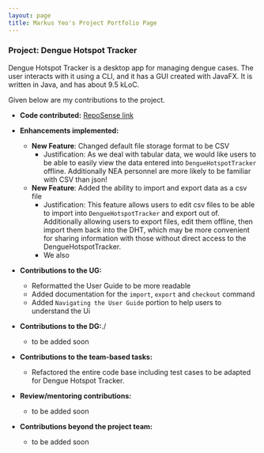 ```yaml
---
layout: page
title: Markus Yeo's Project Portfolio Page
---
```


### Project: Dengue Hotspot Tracker

Dengue Hotspot Tracker is a desktop app for managing dengue cases. The user interacts with it using a CLI, and it has a GUI created with JavaFX. It is written in Java, and has about 9.5 kLoC.

Given below are my contributions to the project.

* **Code contributed:** [RepoSense link](https://nus-cs2103-ay2223s2.github.io/tp-dashboard/?search=markusyeo)


* **Enhancements implemented:**
  * **New Feature**: Changed default file storage format to be CSV
    * Justification: As we deal with tabular data, we would like users to be able to easily view the data entered into `DengueHotspotTracker` offline. Additionally NEA personnel are more likely to be familiar with CSV than json!
  * **New Feature**: Added the ability to import and export data as a csv file
    * Justification: This feature allows users to edit csv files to be able to import into `DengueHotspotTracker` and export out of. Additionally allowing users to export files, edit them offline, then import them back into the DHT, which may be more convenient for sharing information with those without direct access to the DengueHotspotTracker.
    * We also 


* **Contributions to the UG:**
  * Reformatted the User Guide to be more readable
  * Added documentation for the `import`, `export` and `checkout` command
  * Added `Navigating the User Guide` portion to help users to understand the Ui



* **Contributions to the DG:**./
    * to be added soon


* **Contributions to the team-based tasks:**
    * Refactored the entire code base including test cases to be adapted for Dengue Hotspot Tracker.


* **Review/mentoring contributions:**
    * to be added soon


* **Contributions beyond the project team:**
    * to be added soon

